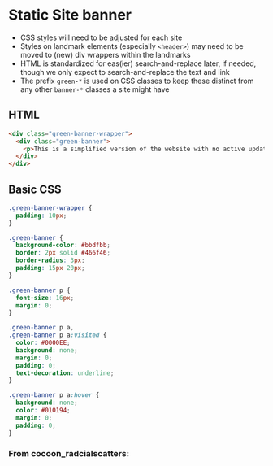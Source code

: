 # Static Site banner
- CSS styles will need to be adjusted for each site
- Styles on landmark elements (especially `<header>`) may need to be moved to (new) div wrappers within the landmarks
- HTML is standardized for eas(ier) search-and-replace later, if needed, though we only expect to search-and-replace the text and link
- The prefix `green-*` is used on CSS classes to keep these distinct from any other `banner-*` classes a site might have


## HTML

``` html
<div class="green-banner-wrapper">
  <div class="green-banner">
    <p>This is a simplified version of the website with no active updates. See the <a href="#">Site Information Page</a> for contact information, data downloads, and other details. </p>
  </div>
</div>
```

## Basic CSS
``` css
.green-banner-wrapper {
  padding: 10px;
}

.green-banner {
  background-color: #bbdfbb;
  border: 2px solid #466f46;
  border-radius: 3px;
  padding: 15px 20px;
}

.green-banner p {
  font-size: 16px;
  margin: 0;
}

.green-banner p a,
.green-banner p a:visited {
  color: #0000EE;
  background: none;
  margin: 0;
  padding: 0;
  text-decoration: underline;
}

.green-banner p a:hover {
  background: none;
  color: #010194;
  margin: 0;
  padding: 0;
}
```

### From cocoon_radcialscatters:

``` css

```

